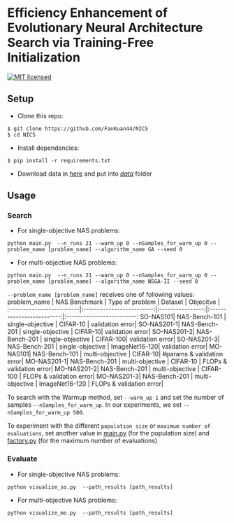# Efficiency Enhancement of Evolutionary Neural Architecture Search via Training-Free Initialization
[![MIT licensed](https://img.shields.io/badge/license-MIT-brightgreen.svg)](LICENSE.md)
## Setup
- Clone this repo:
```
$ git clone https://github.com/FanKuan44/NICS
$ cd NICS
```
- Install dependencies:
```
$ pip install -r requirements.txt
```
- Download data in [here](https://drive.google.com/drive/u/0/folders/1j9EJY8xSqjtfsJ1Tgk333hpLMF50wOpa) and put into [*data*](https://github.com/FanKuan44/NICS/tree/master/data) folder
## Usage
### Search
- For single-objective NAS problems:
```shell
python main.py  --n_runs 21 --warm_up 0 --nSamples_for_warm_up 0 --problem_name [problem_name] --algorithm_name GA --seed 0
```
- For multi-objective NAS problems:
```shell
python main.py  --n_runs 21 --warm_up 0 --nSamples_for_warm_up 0 --problem_name [problem_name] --algorithm_name NSGA-II --seed 0
```
`--problem_name [problem_name]` receives one of following values:
problem_name               |  NAS Benchmark            |  Type of problem |  Dataset                  |  Objecitve |                
:-------------------------|:-------------------------:|:----------------:|:-------------------------:|:-------------------------:
SO-NAS101|  NAS-Bench-101 | single-objective | CIFAR-10 | validation error|
SO-NAS201-1|  NAS-Bench-201 | single-objective | CIFAR-10| validation error|
SO-NAS201-2|  NAS-Bench-201 | single-objective | CIFAR-100| validation error|
SO-NAS201-3|  NAS-Bench-201 | single-objective | ImageNet16-120| validation error|
MO-NAS101|  NAS-Bench-101 | multi-objective | CIFAR-10| #params & validation error|
MO-NAS201-1|  NAS-Bench-201 | multi-objective | CIFAR-10 | FLOPs & validation error|
MO-NAS201-2|  NAS-Bench-201 | multi-objective | CIFAR-100 | FLOPs & validation error|
MO-NAS201-3|  NAS-Bench-201 | multi-objective | ImageNet16-120 | FLOPs & validation error|

To search with the Warmup method, set `--warm_up 1` and set the number of samples `--nSamples_for_warm_up`. In our experiments, we set `--nSamples_for_warm_up 500`.

To experiment with the different `population size` or `maximum number of evaluations`, set another value in [main.py](https://github.com/FanKuan44/NICS/blob/master/main.py) (for the population size) and [factory.py](https://github.com/FanKuan44/NICS/blob/master/factory.py) (for the maximum number of evaluations)
### Evaluate
- For single-objective NAS problems:
```shell
python visualize_so.py  --path_results [path_results]
```
- For multi-objective NAS problems:
```shell
python visualize_mo.py  --path_results [path_results]
```
